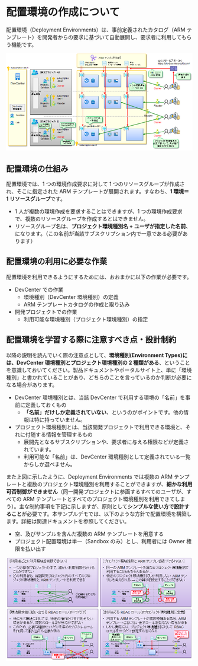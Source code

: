 # 配置環境の作成について

配置環境（Deployment Environments）は、事前定義されたカタログ（ARM テンプレート）を開発者からの要求に基づいて自動展開し、要求者に利用してもらう機能です。

![picture 0](./images/d7608b4ae2ee7d91845af44edd27689054b52d94782caa01255c0bd64c44b8c3.png)  

## 配置環境の仕組み

配置環境では、1 つの環境作成要求に対して 1 つのリソースグループが作成され、そこに指定された ARM テンプレートが展開されます。すなわち、**1 環境＝ 1 リソースグループ**です。

- 1 人が複数の環境作成を要求することはできますが、1 つの環境作成要求で、複数のリソースグループを作成するとはできません。
- リソースグループ名は、**プロジェクト環境種別名 + ユーザが指定した名前**、になります。（この名前が当該サブスクリプション内で一意である必要があります）

## 配置環境の利用に必要な作業

配置環境を利用できるようにするためには、おおまかに以下の作業が必要です。

- DevCenter での作業
  - 環境種別（DevCenter 環境種別）の定義
  - ARM テンプレートカタログの作成と取り込み
- 開発プロジェクトでの作業
  - 利用可能な環境種別（プロジェクト環境種別）の指定

## 配置環境を学習する際に注意すべき点・設計制約

以降の説明を読んでいく際の注意点として、**環境種別(Environment Types)には、DevCenter 環境種別とプロジェクト環境種別の 2 種類がある**、ということを意識しておいてください。製品ドキュメントやポータルサイト上、単に「環境種別」と書かれていることがあり、どちらのことを言っているのか判断が必要になる場合があります。

- DevCenter 環境種別とは、当該 DevCenter で利用する環境の「名前」を事前に定義しておくもの
  - **「名前」だけしか定義されていない**、というのがポイントです。他の情報は特に持っていません。
- プロジェクト環境種別とは、当該開発プロジェクトで利用できる環境と、それに付随する情報を管理するもの
  - 展開先となるサブスクリプションや、要求者に与える権限などが定義されています。
  - 利用可能な「名前」は、DevCenter 環境種別として定義されている一覧からしか選べません。

また上図に示したように、Deployment Environments では複数の ARM テンプレートと複数のプロジェクト環境種別を利用することができますが、**細かな利用可否制御ができません**（同一開発プロジェクトに参画するすべてのユーザが、すべての ARM テンプレートとすべてのプロジェクト環境種別を利用できてしまう）。主な制約事項を下記に示しますが、原則として**シンプルな使い方で設計すること**が必要です。本サンプルデモでは、以下のような方針で配置環境を構築します。詳細は関連ドキュメントを参照してください。

- 空、及びサンプルを含んだ複数の ARM テンプレートを用意する
- プロジェクト配置環境は単一（Sandbox のみ）とし、利用者には Owner 権限を払い出す

![picture 1](./images/9a9622352b791a00935d83c9f4e30dd4776a1d0271c69d3b4832b25bc670e86a.png)  
